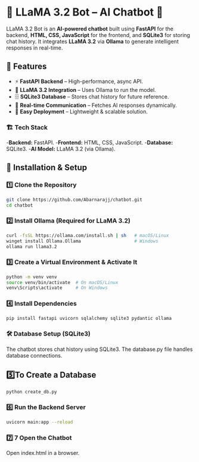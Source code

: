 # 🤖 LLaMA 3.2 Bot – AI Chatbot 🚀  

LLaMA 3.2 Bot is an **AI-powered chatbot** built using **FastAPI** for the backend, **HTML, CSS, JavaScript** for the frontend, and **SQLite3** for storing chat history. It integrates **LLaMA 3.2** via **Ollama** to generate intelligent responses in real-time.  

## 🌟 Features  
- ⚡ **FastAPI Backend** – High-performance, async API.  
- 🤖 **LLaMA 3.2 Integration** – Uses Ollama to run the model.  
- 🗄 **SQLite3 Database** – Stores chat history for future reference.  
- 📡 **Real-time Communication** – Fetches AI responses dynamically.  
- 🔌 **Easy Deployment** – Lightweight & scalable solution.  

### 🏗 Tech Stack
-**Backend:** FastAPI.
-**Frontend:** HTML, CSS, JavaScript.
-**Database:** SQLite3.
-**AI Model:** LLaMA 3.2 (via Ollama).


## 🚀 Installation & Setup  

### 1️⃣ Clone the Repository  
```bash
git clone https://github.com/Abarnarajj/chatbot.git
cd chatbot
```
### 2️⃣ Install Ollama (Required for LLaMA 3.2)
```bash
curl -fsSL https://ollama.com/install.sh | sh   # macOS/Linux
winget install Ollama.Ollama                    # Windows
ollama run llama3.2
```
### 3️⃣ Create a Virtual Environment & Activate It
```bash
python -m venv venv
source venv/bin/activate  # On macOS/Linux
venv\Scripts\activate     # On Windows
```
### 4️⃣ Install Dependencies
```bash
pip install fastapi uvicorn sqlalchemy sqlite3 pydantic ollama
```
### 🛠 Database Setup (SQLite3)
The chatbot stores chat history using SQLite3. The database.py file handles database connections.
## 5️⃣To Create a Database
```bash
python create_db.py
```
### 6️⃣ Run the Backend Server
```bash
uvicorn main:app --reload
```
### 7️⃣ 7 Open the Chatbot
Open index.html in a browser.




